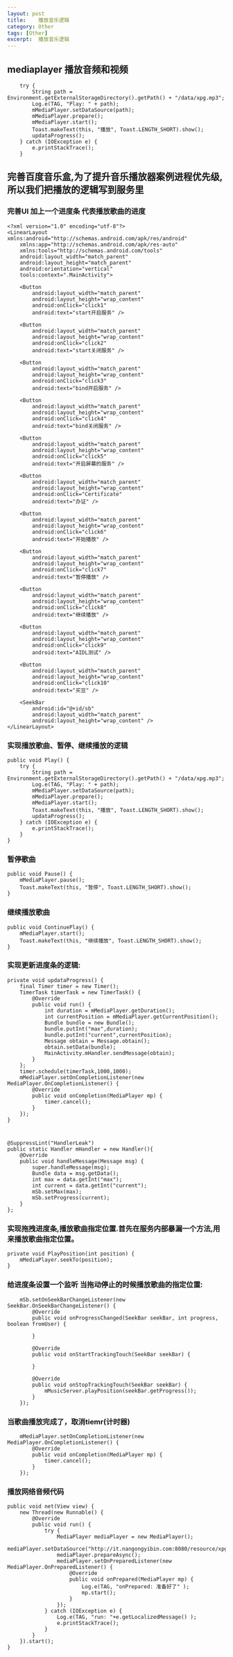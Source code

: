 ```yaml
---
layout: post
title:    播放音乐逻辑 
category: Other
tags: [Other]
excerpt:  播放音乐逻辑 
---
```


## mediaplayer 播放音频和视频 ##


        try {
            String path = Environment.getExternalStorageDirectory().getPath() + "/data/xpg.mp3";
            Log.e(TAG, "Play: " + path);
            mMediaPlayer.setDataSource(path);
            mMediaPlayer.prepare();
            mMediaPlayer.start();
            Toast.makeText(this, "播放", Toast.LENGTH_SHORT).show();
            updataProgress();
        } catch (IOException e) {
            e.printStackTrace();
        }


## 完善百度音乐盒,为了提升音乐播放器案例进程优先级,所以我们把播放的逻辑写到服务里  ##

### 完善UI 加上一个进度条 代表播放歌曲的进度 ###

	<?xml version="1.0" encoding="utf-8"?>
	<LinearLayout xmlns:android="http://schemas.android.com/apk/res/android"
	    xmlns:app="http://schemas.android.com/apk/res-auto"
	    xmlns:tools="http://schemas.android.com/tools"
	    android:layout_width="match_parent"
	    android:layout_height="match_parent"
	    android:orientation="vertical"
	    tools:context=".MainActivity">
	
	    <Button
	        android:layout_width="match_parent"
	        android:layout_height="wrap_content"
	        android:onClick="click1"
	        android:text="start开启服务" />
	
	    <Button
	        android:layout_width="match_parent"
	        android:layout_height="wrap_content"
	        android:onClick="click2"
	        android:text="start关闭服务" />
	
	    <Button
	        android:layout_width="match_parent"
	        android:layout_height="wrap_content"
	        android:onClick="click3"
	        android:text="bind开启服务" />
	
	    <Button
	        android:layout_width="match_parent"
	        android:layout_height="wrap_content"
	        android:onClick="click4"
	        android:text="bind关闭服务" />
	
	    <Button
	        android:layout_width="match_parent"
	        android:layout_height="wrap_content"
	        android:onClick="click5"
	        android:text="开启屏幕的服务" />
	
	    <Button
	        android:layout_width="match_parent"
	        android:layout_height="wrap_content"
	        android:onClick="Certificate"
	        android:text="办证" />
	
	    <Button
	        android:layout_width="match_parent"
	        android:layout_height="wrap_content"
	        android:onClick="click6"
	        android:text="开始播放" />
	
	    <Button
	        android:layout_width="match_parent"
	        android:layout_height="wrap_content"
	        android:onClick="click7"
	        android:text="暂停播放" />
	
	    <Button
	        android:layout_width="match_parent"
	        android:layout_height="wrap_content"
	        android:onClick="click8"
	        android:text="继续播放" />
	
	    <Button
	        android:layout_width="match_parent"
	        android:layout_height="wrap_content"
	        android:onClick="click9"
	        android:text="AIDL测试" />
	
	    <Button
	        android:layout_width="match_parent"
	        android:layout_height="wrap_content"
	        android:onClick="click10"
	        android:text="买豆" />
	
	    <SeekBar
	        android:id="@+id/sb"
	        android:layout_width="match_parent"
	        android:layout_height="wrap_content" />
	</LinearLayout>

### 实现播放歌曲、暂停、继续播放的逻辑 ###

    public void Play() {
        try {
            String path = Environment.getExternalStorageDirectory().getPath() + "/data/xpg.mp3";
            Log.e(TAG, "Play: " + path);
            mMediaPlayer.setDataSource(path);
            mMediaPlayer.prepare();
            mMediaPlayer.start();
            Toast.makeText(this, "播放", Toast.LENGTH_SHORT).show();
            updataProgress();
        } catch (IOException e) {
            e.printStackTrace();
        }
    }

### 暂停歌曲 ###

    public void Pause() {
        mMediaPlayer.pause();
        Toast.makeText(this, "暂停", Toast.LENGTH_SHORT).show();
    }

### 继续播放歌曲 ###


    public void ContinuePlay() {
        mMediaPlayer.start();
        Toast.makeText(this, "继续播放", Toast.LENGTH_SHORT).show();
    }

### 实现更新进度条的逻辑: ###

    private void updataProgress() {
        final Timer timer = new Timer();
        TimerTask timerTask = new TimerTask() {
            @Override
            public void run() {
                int duration = mMediaPlayer.getDuration();
                int currentPosition = mMediaPlayer.getCurrentPosition();
                Bundle bundle = new Bundle();
                bundle.putInt("max",duration);
                bundle.putInt("current",currentPosition);
                Message obtain = Message.obtain();
                obtain.setData(bundle);
                MainActivity.mHandler.sendMessage(obtain);
            }
        };
        timer.schedule(timerTask,1000,1000);
        mMediaPlayer.setOnCompletionListener(new MediaPlayer.OnCompletionListener() {
            @Override
            public void onCompletion(MediaPlayer mp) {
                timer.cancel();
            }
        });
    }

#

    @SuppressLint("HandlerLeak")
    public static Handler mHandler = new Handler(){
        @Override
        public void handleMessage(Message msg) {
            super.handleMessage(msg);
            Bundle data = msg.getData();
            int max = data.getInt("max");
            int current = data.getInt("current");
            mSb.setMax(max);
            mSb.setProgress(current);
        }
    };

### 实现拖拽进度条,播放歌曲指定位置.首先在服务内部暴漏一个方法,用来播放歌曲指定位置。 ###

    private void PlayPosition(int position) {
        mMediaPlayer.seekTo(position);
    }

### 给进度条设置一个监听 当拖动停止的时候播放歌曲的指定位置: ###

        mSb.setOnSeekBarChangeListener(new SeekBar.OnSeekBarChangeListener() {
            @Override
            public void onProgressChanged(SeekBar seekBar, int progress, boolean fromUser) {
                
            }

            @Override
            public void onStartTrackingTouch(SeekBar seekBar) {

            }

            @Override
            public void onStopTrackingTouch(SeekBar seekBar) {
                mMusicServer.playPosition(seekBar.getProgress());
            }
        });


### 当歌曲播放完成了，取消tiemr(计时器) ###

        mMediaPlayer.setOnCompletionListener(new MediaPlayer.OnCompletionListener() {
            @Override
            public void onCompletion(MediaPlayer mp) {
                timer.cancel();
            }
        });

### 播放网络音频代码 ###

    public void net(View view) {
        new Thread(new Runnable() {
            @Override
            public void run() {
                try {
                    MediaPlayer mediaPlayer = new MediaPlayer();
                    mediaPlayer.setDataSource("http://it.nangongyibin.com:8080/resource/xpg.mp3");
                    mediaPlayer.prepareAsync();
                    mediaPlayer.setOnPreparedListener(new MediaPlayer.OnPreparedListener() {
                        @Override
                        public void onPrepared(MediaPlayer mp) {
                            Log.e(TAG, "onPrepared: 准备好了" );
                            mp.start();
                        }
                    });
                } catch (IOException e) {
                    Log.e(TAG, "run: "+e.getLocalizedMessage() );
                    e.printStackTrace();
                }
            }
        }).start();
    }

